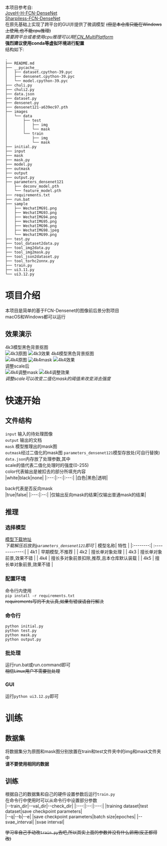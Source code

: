 本项目参考自:  
[JoveH-H-FCN-DenseNet](https://github.com/JoveH-H/FCN-DenseNet)  
[Sharpiless-FCN-DenseNet](https://github.com/Sharpiless/FCN-DenseNet)  
在原先基础上实现了跨平台的GUI并提供了微调模型
~~(但是本仓库只能在Windows上使用,也不能cpu推理)~~  
*需要跨平台或者使用cpu推理可以用[FCN_MultiPlatform](https://github.com/InfiniteMoon/FCN_MultiPlatform)*  
**强烈建议使用conda等虚拟环境进行配置**  
结构如下:
````
.
├── README.md
├── __pycache__
│   ├── dataset.cpython-39.pyc
│   ├── densenet.cpython-39.pyc
│   └── model.cpython-39.pyc
├── chuli.py
├── chuli2.py
├── data.json
├── dataset.py
├── densenet.py
├── densenet121-a639ec97.pth
├── images
│   └── data
│       ├── test
│       │   ├── img
│       │   └── mask
│       └── train
│           ├── img
│           └── mask
├── initial.py
├── input
├── mask
├── mask.py
├── model.py
├── outmask
├── output
├── output.py
├── parameters_densenet121
│   ├── deconv_model.pth
│   └── feature_model.pth
├── requirements.txt
├── run.bat
├── sample
│   ├── WechatIMG91.png
│   ├── WechatIMG93.png
│   ├── WechatIMG94.png
│   ├── WechatIMG95.png
│   ├── WechatIMG96.png
│   ├── WechatIMG98.jpeg
│   └── WechatIMG99.png
├── test.py
├── tool_dataset2data.py
├── tool_img2data.py
├── tool_img2mask.py
├── tool_json2dataset.py
├── tool_torhc2onnx.py
├── train.py
├── ui3.11.py
└── ui3.12.py
````
# 项目介绍  
本项目是简单的基于FCN-Densenet的图像前后景分割项目  
macOS和Windows都可以运行
## 效果演示
4k3模型黑色背景抠图  
![4k3原图](/samples/WechatIMG98.jpeg "4k3原图")
![4k3效果](/samples/WechatIMG99.png "4k3效果")
4k4模型黑色背景抠图  
![4k4原图](/samples/WechatIMG94.png "4k4原图")
![4k4mask](/samples/WechatIMG93.png "4k4mask")
![4k4效果](/samples/WechatIMG91.png "4k4效果")  
调整scale后  
![4k4调整mask](/samples/WechatIMG96.png "4k4调整mask")
![4k4调整效果](/samples/WechatIMG95.png "4k4调整效果")   
*调整scale可以改变二值化mask的阈值来改变消去强度*

# 快速开始
## 文件结构 
`input`  输入的待处理图像  
`output` 输出的文档  
`mask`   模型推理出的mask图  
`outmask`经过二值化的mask图
`parameters_densenet121`模型存放处(可自行替换)  
`data.json`内存放了处理参数,其中  
scale的值代表二值化处理时的强度(0-255)  
color代表输出是被扣去的部分所填充内容  
|white|black|none|
|:---:|:--:|:---:|
|白色|黑色|透明|  
  
  back代表是否反向mask  
|true|false|
|:---:|:--:|
|仅输出反向mask的结果|仅输出普通mask的结果| 



## 推理
### 选择模型
[模型下载地址](https://github.com/NingNingnnn/Image-segmentation/releases/tag/models)  
*下载解压后放到`parameters_densenet121`即可*
| 模型名称| 特性      |
|:--------:| :-------------:|
| 4k1 | 早期模型,不推荐 |
| 4k2 | 擅长单对象处理 |
| 4k3 | 擅长单对象前景,效果不错 |
| 4k4 | 擅长多对象前景扣除,推荐,且本仓库默认装载 |
| 4k5 | 擅长单对象前景,效果不错 |

### 配置环境
命令行内使用   
`pip install -r requirements.txt`  
~~requirements写的不太认真,如果有错误请自行解决~~
### 命令行
````
python initial.py
python test.py
python mask.py
python output.py
````
### 批处理
运行run.bat或run.command即可  
~~相信Linux用户不需要批处理~~
### GUI
运行`python ui3.12.py`即可

# 训练
## 数据集
将数据集分为原图和mask图分别放置在train和test文件夹中的img和mask文件夹中  
**请不要使用相同的数据**
## 训练
根据自己的数据集和自己的硬件设置参数后运行`train.py`  
在命令行中使用时可以从命令行中设置部分参数    
|--train_dir|--val_dir|--check_dir|
|:---:|:--:|:---:|
|training dataset|test dataset|save checkpoint parameters|  
|--q|--b|--e|
|save checkpoint parameters|batch size|epoches| 
|--svae_interval|
|svae interval|   
  
  ~~学习率自己手动改`train.py`去吧,所以其实上面的参数并没有什么卵用(反正都得改)~~